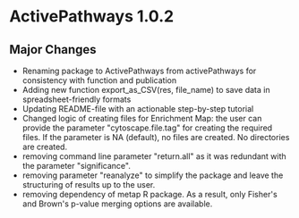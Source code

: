 # ActivePathways 1.0.2

## Major Changes

* Renaming package to ActivePathways from activePathways for consistency 
with function and publication
* Adding new function export_as_CSV(res, file_name) to save data in 
spreadsheet-friendly formats
* Updating README-file with an actionable step-by-step tutorial
* Changed logic of creating files for Enrichment Map: the user can provide 
the parameter "cytoscape.file.tag" for creating the required files. If the 
parameter is NA (default), no files are created. No directories are created. 
* removing command line parameter "return.all" as it was redundant with the 
parameter "significance".
* removing parameter "reanalyze" to simplify the package and leave the structuring 
of results up to the user.
* removing dependency of metap R package. As a result, only Fisher's and Brown's p-value 
merging options are available.